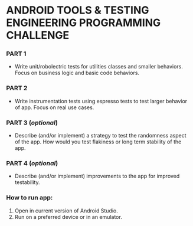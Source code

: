 # ANDROID TOOLS & TESTING ENGINEERING PROGRAMMING CHALLENGE

### PART 1
- Write unit/robolectric tests for utilities classes and smaller behaviors. Focus on business logic and basic code behaviors.

### PART 2
- Write instrumentation tests using espresso tests to test larger behavior of app. Focus on real use cases.

### PART 3 (*optional*)
- Describe (and/or implement) a strategy to test the randomness aspect of the app. How would you test flakiness or long term stability of the app.

### PART 4 (*optional*)
- Describe (and/or implement) improvements to the app for improved testability.


### How to run app:
1. Open in current version of Android Studio.
2. Run on a preferred device or in an emulator.
